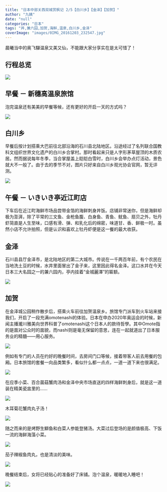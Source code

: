 ```yaml
---
title: "日本中部关西双城赏枫记 2/5【白川乡】【金泽】【加贺】"
author: "九姨"
date: "null"
categories: "日本"
tags: "丼,兼六园,加贺,海鲜,温泉,白川乡,金泽"
coverImage: "images/0IMG_20161203_232547.jpg"
---
```


晨曦当中的奥飞驒温泉又美又仙，不能跟大家分享实在是太可惜了！

## 行程总览

![](images/Screen-Shot-2018-10-31-at-22.18.58.png)

## 早餐 － 新穗高温泉旅馆

泡完温泉还有美美的早餐等候，还有更好的开启一天的方式吗？

![](images/0VID_20161203_075602.jpg)

## 白川乡

早餐后按计划搭乘大巴前往北部沿海的石川县北陆地区。沿途经过了名列联合国教科文组织世界文化遗产的白川乡合掌村。那时看起来只是人字形茅草屋顶的木质农居。然而据说每年冬季，当合掌屋盖上皑皑白雪时，白川乡会举办点灯活动，景色就大不一般了。由于去的季节不对，图片只好来自白川乡观光协会官网，暂无评测。

![](images/img106.jpg)

## 午餐 － いきいき亭近江町店

下车后在近江町海鲜市场品尝带金箔的海鲜刺身丼饭。店铺非常迷你，但是海鲜却极为澎湃，除了平常的三文鱼、金枪鱼腹、白身鱼、青鱼、鱿鱼、扇贝之外，牡丹虾简直是人生至味，口感有滑、弹、和乳化后的绵密，味道甘、香、鲜极一时。虽然小店不允许拍照，但是认识和喜欢上牡丹虾便是这一餐的最大收获。

## 金泽

石川县县厅金泽市，是北陆地区的第二大城市。传说在一千两百年前，有个农民在当地洗土豆的时候，水井里面冒出了金子来，这里因此得名金泽。这口水井在今天日本三大名园之一的兼六园内，亭内挂着“金城麗澤”的匾额。

![](images/0IMG_20161203_153735.jpg)

## 加贺

在金泽城公园稍作散步后，搭乘火车前往加贺温泉乡。旅馆专门派车到火车站来接我们，开启了一段充满omotenashi的体验。日本在申办2020年奥运会的时候，新闻主播瀧川雅美向世界科普了omotenashi这个日本人的款待哲學。其中Omote指的是面对公众时的面貌，而nashi则是毫无保留的意思，连在一起就道出了日本服务业的精髓——用心服务。

![](images/20181103_184516.jpg)

例如有专门的人员在约好的晚餐时间，去房间门口等候，接着带客人前去用餐的包厢。日本旅馆的套餐一向品类繁多，看似什么都一点点，一道一道下来也很满足。

![](images/20181103_203936.jpg)

在应季小菜、百合菌菇蟹肉汤和金泽中央市场直送的四样海鲜刺身后，就是这一道装在精美瓷盅里的……

![](images/0IMG_20161203_190216.jpg)

木耳菊花蟹肉丸子汤！

![](images/0IMG_20161203_190235.jpg)

随之而来的是烤野生鰤鱼和白菜人参能登猪汤。大菜过后登场的是颜值极高、下饭一流的海鲜海藻小菜。

![](images/IMG_20161203_193037.jpg)

茄子辣椒鱼肉丸，也是清淡的美味。

![](images/IMG_20161203_194743.jpg)

晚餐结束后，女将已经贴心的准备好了床铺。泡个温泉，暖暖地入睡吧！

![](images/microMsg.1480765202899.jpg)
